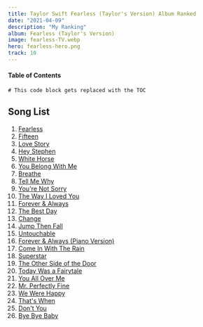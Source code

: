 ```yaml
---
title: Taylor Swift Fearless (Taylor's Version) Album Ranked
date: "2021-04-09"
description: "My Ranking"
album: Fearless (Taylor's Version)
image: fearless-TV.webp
hero: fearless-hero.png
track: 10
---
```


#### Table of Contents

```toc
# This code block gets replaced with the TOC
```

## Song List

1. [Fearless](../Song-list/fearless.md)
2. [Fifteen](../Song-list/fifteen.md)
3. [Love Story](../Song-list/love-story.md)
4. [Hey Stephen](../Song-list/hey-stephen.md)
5. [White Horse](../Song-list/white-horse.md)
6. [You Belong With Me](../Song-list/you-belong-with-me.md)
7. [Breathe](../Song-list/breathe.md)
8. [Tell Me Why](../Song-list/tell-me-why.md)
9. [You're Not Sorry](../Song-list/youre-not-sorry.md)
10. [The Way I Loved You](../Song-list/the-way-i-loved-you.md)
11. [Forever & Always](../Song-list/forever-and-always.md)
12. [The Best Day](../Song-list/the-best-day.md)
13. [Change](../Song-list/change.md)
14. [Jump Then Fall](../song-list/jump-then-fall.md)
15. [Untouchable](../song-list/Untouchable.md)
16. [Forever & Always (Piano Version)](../song-list/forever-and-always.md)
17. [Come In With The Rain](../song-list/come-in-with-the-rain.md)
18. [Superstar](../song-list/superstar.md)
19. [The Other Side of the Door](../song-list/the-other-side-of-the-door.md)
20. [Today Was a Fairytale]()
21. [You All Over Me](../song-list/you-all-over-me.md)
22. [Mr. Perfectly Fine](../song-list/Mr-perfectly-fine.md)
23. [We Were Happy](../song-list/we-were-happy.md)
24. [That's When](../song-list/thats-when.md)
25. [Don't You](../song-list/dont-you.md)
26. [Bye Bye Baby](../song-list/bye-bye-baby.md)
